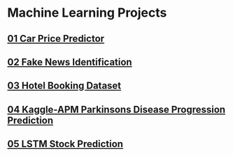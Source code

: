 # Machine Learning Projects

## [01 Car Price Predictor](https://github.com/UjasPR/Machine-Learning-Projects/tree/main/Car-Price-Predictor)
## [02 Fake News Identification](https://github.com/UjasPR/Machine-Learning-Projects/tree/main/Fake%20News%20Identification)
## [03 Hotel Booking Dataset](https://github.com/UjasPR/Machine-Learning-Projects/tree/main/Hotel%20Booking%20Dataset)
## [04 Kaggle-APM Parkinsons Disease Progression Prediction](https://github.com/UjasPR/Machine-Learning-Projects/tree/main/Kaggle-APM%20Parkinsons%20Disease%20Progression%20Prediction)
## [05 LSTM Stock Prediction](https://github.com/UjasPR/Machine-Learning-Projects/tree/main/LSTM%20Stock%20Prediction)
